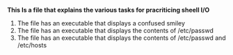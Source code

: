 __This Is a file that explains the various tasks for pracriticing  sheell I/O__
1. The file has an executable that displays a confused smiley
2. The file has an executable that displays the contents of /etc/passwd
3. The file has an executable that displays the contents of /etc/passwd and /etc/hosts
